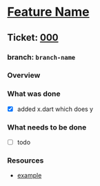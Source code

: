 # [Feature Name](https://github.com/ZanderCowboy/multichoice/issues/000)

## Ticket: [000](https://github.com/ZanderCowboy/multichoice/issues/000)

### branch: `branch-name`

### Overview

### What was done

- [X] added x.dart which does y

### What needs to be done

- [ ] todo

### Resources

- [example](https://example.com)
